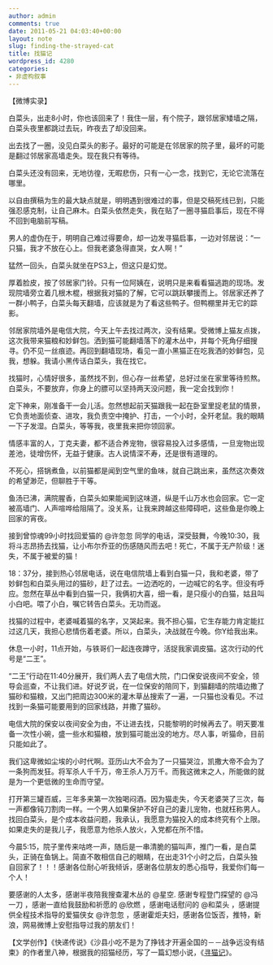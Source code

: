 ```yaml
---
author: admin
comments: true
date: 2011-05-21 04:03:40+00:00
layout: note
slug: finding-the-strayed-cat
title: 找猫记
wordpress_id: 4280
categories:
- 非虚构叙事
---
```


【微博实录】

白菜头，出走8小时，你也该回来了！我住一层，有个院子，跟邻居家矮墙之隔，白菜头夜里都跳过去玩，昨夜去了却没回来。

出去找了一圈，没见白菜头的影子。最好的可能是在邻居家的院子里，最坏的可能是翻过邻居家高墙走失。现在我只有等待。

白菜头还没有回来，无地彷徨，无暇悲伤，只有一心一念，找到它，无论它流落在哪里。

以自由撰稿为生的最大缺点就是，明明遇到很难过的事，但是交稿死线已到，只能强忍感克制，让自己麻木。白菜头依然走失，我在贴了一圈寻猫启事后，现在不得不回到电脑前写稿。

男人的虚伪在于，明明自己难过得要命，却一边发寻猫启事，一边对邻居说：“一只猫，我才不放在心上。但我老婆急得直哭，女人啊！”

猛然一回头，白菜头就坐在PS3上，但这只是幻觉。

厚着脸皮，按了邻居家门铃。只有一位阿姨在，说明只是来看看猫逃跑的现场。发现院墙旁立着几根木棍，根据我对猫的了解，它可以跳跃攀援而上。邻居家还养了一群小鸭子，白菜头每天翻墙，应该就是为了看这些鸭子。但鸭棚里并无它的踪影。

邻居家院墙外是电信大院，今天上午去找过两次，没有结果。受微博上猫友点拨，这次我带来猫粮和妙鲜包。洒到猫可能翻墙落下的灌木丛中，并每个死角仔细搜寻。仍不见一丝痕迹。再回到翻墙现场，看见一直小黑猫正在吃我洒的妙鲜包，见我，想躲。我请小黑传话白菜头，我在找它。

找猫时，心情好很多，虽然找不到，但心存一丝希望，总好过坐在家里等待煎熬。白菜头，不要放弃，你身上的膘可以坚持两天没问题，我一定会找到你！

定下神来，刚准备干一会儿活。忽然想起前天猫跟我一起在卧室里捉老鼠的情景，它负责地面侦查、进攻，我负责空中掩护、打击，一个小时，全歼老鼠。我的眼睛一下子发湿。白菜头，等等我，夜里我来把你领回家。

情感丰富的人，丁克夫妻，都不适合养宠物，很容易投入过多感情，一旦宠物出现差池，徒增伤怀，无益于健康。古人说情深不寿，还是很有道理的。

不死心，搭锅煮鱼，以前猫都是闻到空气里的鱼味，就自己跳出来，虽然这次奏效的希望渺茫，但聊胜于干等。

鱼汤已沸，满院腥香，白菜头如果能闻到这味道，纵是千山万水也会回家。它一定被高墙门、人声喧哗给阻隔了。没关系，让我来跨越这些障碍吧，这些鱼是你晚上回家的宵夜。

接到曾惊魂99小时找回爱猫的 @许忽忽 同学的电话，深受鼓舞，今晚10:30，我将斗志昂扬去找猫，让小布尔乔亚的伤感随风而去吧！死亡，不属于无产阶级！迷失，不属于被爱的猫！

18：37分，接到热心邻居电话，说在电信院墙上看到白猫一只，我和老婆，带了妙鲜包和白菜头用过的猫砂，赶了过去。一边洒吃的，一边喊它的名字。但没有呼应。忽然在草丛中看到白猫一只，我俩初大喜，细一看，是只瘦小的白猫，姑且叫小白吧。喂了小白，嘱它转告白菜头。无功而返。

找猫的过程中，老婆喊着猫的名字，又哭起来。我不担心猫，它生存能力肯定能扛过这几天，我担心悲情伤着老婆。所以，白菜头，决战就在今晚。你Y给我出来。

休息一小时，11点开始，与铁哥们一起连夜蹲守，活捉我家调皮猫。这次行动的代号是“二王”。

“二王”行动在11:40分展开，我们两人去了电信大院，门口保安说夜间不安全，领导会巡查，不让我们进。好说歹说，在一位保安的陪同下，到猫翻墙的院墙边撒了猫砂和猫粮，又出门把周边300米的灌木草丛搜索了一遍，一只猫也没看见。不过找到一条猫可能要用到的回家线路，并撒了猫砂。

电信大院的保安以夜间安全为由，不让进去找，只能黎明的时候再去了。明天要准备一次性小碗，盛一些水和猫粮，放到猫可能出没的地方。尽人事，听猫命，目前只能如此了。

我们这卑微如尘埃的小时代啊。亚历山大不会为了一只猫哭泣，凯撒大帝不会为了一条狗而发狂。将军杀人千千万，帝王杀人万万千。而我这微末之人，所能做的就是为一个更低微的生命而守望。

打开第三罐百威，三年多来第一次独喝闷酒。因为猫走失，今天老婆哭了三次，每一声都像钝刀割肉一样。一个男人如果保护不好自己的妻儿宠物，也就枉称男人。找回白菜头，是个成本收益问题，我承认，我愿意为猫投入的成本终究有个上限。如果走失的是我儿子，我愿意为他杀人放火，入党都在所不惜。

今晨5:15，院子里传来咕咚一声，随后是一串清脆的猫叫声，推门一看，是白菜头，正骑在鱼锅上。简直不敢相信自己的眼睛，在出走31个小时之后，白菜头独自回家了！！！感谢各位耐心听我倾诉，感谢各位朋友的悉心指导，我爱你们每一个人！

要感谢的人太多，感谢半夜陪我搜查灌木丛的 @星空. 感谢专程登门探望的 @冯一刀 ，感谢一直给我鼓励和祈愿的 @欣燃 ，感谢电话慰问的 @和菜头 ，感谢提供全程技术指导的爱猫侠女 @许忽忽 ，感谢霍炬夫妇，感谢各位饭否，推特，新浪，网易微博上安慰指导过我的朋友们！

【文学创作】《快递传说》《沙县小吃不是为了挣钱才开遍全国的－－战争远没有结束》的作者里八神，根据我的招猫经历，写了一篇幻想小说，《[寻猫记](http://bbs.fujianfilm.com/redirect.php?tid=21315&goto=newpost)》。

